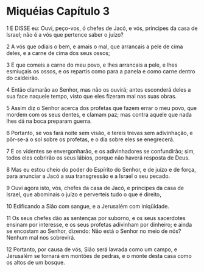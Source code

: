 # Miquéias Capítulo 3

1	E DISSE eu: Ouvi, peço-vos, ó chefes de Jacó, e vós, príncipes da casa de Israel; não é a vós que pertence saber o juízo?

2	A vós que odiais o bem, e amais o mal, que arrancais a pele de cima deles, e a carne de cima dos seus ossos;

3	E que comeis a carne do meu povo, e lhes arrancais a pele, e lhes esmiuçais os ossos, e os repartis como para a panela e como carne dentro do caldeirão.

4	Então clamarão ao Senhor, mas não os ouvirá; antes esconderá deles a sua face naquele tempo, visto que eles fizeram mal nas suas obras.

5	Assim diz o Senhor acerca dos profetas que fazem errar o meu povo, que mordem com os seus dentes, e clamam paz; mas contra aquele que nada lhes dá na boca preparam guerra.

6	Portanto, se vos fará noite sem visão, e tereis trevas sem adivinhação, e pôr-se-á o sol sobre os profetas, e o dia sobre eles se enegrecerá.

7	E os videntes se envergonharão, e os adivinhadores se confundirão; sim, todos eles cobrirão os seus lábios, porque não haverá resposta de Deus.

8	Mas eu estou cheio do poder do Espírito do Senhor, e de juízo e de força, para anunciar a Jacó a sua transgressão e a Israel o seu pecado.

9	Ouvi agora isto, vós, chefes da casa de Jacó, e príncipes da casa de Israel, que abominais o juízo e perverteis tudo o que é direito,

10	Edificando a Sião com sangue, e a Jerusalém com iniqüidade.

11	Os seus chefes dão as sentenças por suborno, e os seus sacerdotes ensinam por interesse, e os seus profetas adivinham por dinheiro; e ainda se encostam ao Senhor, dizendo: Não está o Senhor no meio de nós? Nenhum mal nos sobrevirá.

12	Portanto, por causa de vós, Sião será lavrada como um campo, e Jerusalém se tornará em montões de pedras, e o monte desta casa como os altos de um bosque.

